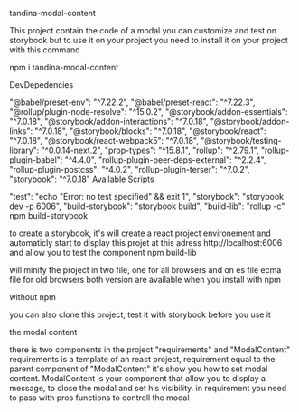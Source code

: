 tandina-modal-content

This project contain the code of a modal you can customize and test on storybook but to use it on your project you need to install it on your project with this command

npm i tandina-modal-content

DevDepedencies

"@babel/preset-env": "^7.22.2", "@babel/preset-react": "^7.22.3", "@rollup/plugin-node-resolve": "^15.0.2", "@storybook/addon-essentials": "^7.0.18", "@storybook/addon-interactions": "^7.0.18", "@storybook/addon-links": "^7.0.18", "@storybook/blocks": "^7.0.18", "@storybook/react": "^7.0.18", "@storybook/react-webpack5": "^7.0.18", "@storybook/testing-library": "^0.0.14-next.2", "prop-types": "^15.8.1", "rollup": "^2.79.1", "rollup-plugin-babel": "^4.4.0", "rollup-plugin-peer-deps-external": "^2.2.4", "rollup-plugin-postcss": "^4.0.2", "rollup-plugin-terser": "^7.0.2", "storybook": "^7.0.18"
Available Scripts

"test": "echo "Error: no test specified" && exit 1", "storybook": "storybook dev -p 6006", "build-storybook": "storybook build", "build-lib": "rollup -c"
npm build-storybook

to create a storybook, it's will create a react project environement and automaticly start to display this projet at this adress http://localhost:6006 and allow you to test the component
npm build-lib

will minify the project in two file, one for all browsers and on es file ecma file for old browsers both version are available when you install with npm

without npm

you can also clone this project, test it with storybook before you use it

the modal content

there is two components in the project "requirements" and "ModalContent" requirements is a template of an react project, requirement equal to the parent component of "ModalContent" it's show you how to set modal content. ModalContent is your component that allow you to display a message, to close the modal and set his visibility. in requirement you need to pass with pros functions to controll the modal
